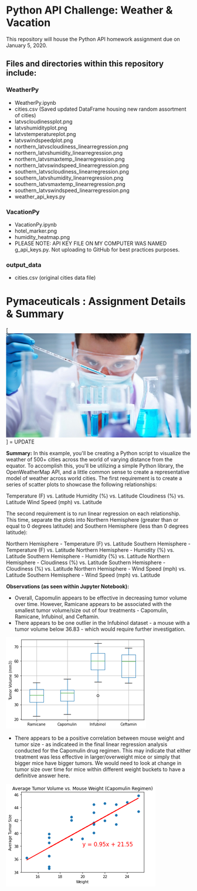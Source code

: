 # Python API Challenge: Weather & Vacation
This repository will house the Python API homework assignment due on January 5, 2020.

## Files and directories within this repository include:

### WeatherPy
* WeatherPy.ipynb
* cities.csv (Saved updated DataFrame housing new random assortment of cities)
* latvscloudinessplot.png
* latvshumidityplot.png
* latvstemperatureplot.png
* latvswindspeedplot.png
* northern_latvscloudiness_linearregression.png
* northern_latvshumidity_linearregression.png
* northern_latvsmaxtemp_linearregression.png
* northern_latvswindspeed_linearregression.png
* southern_latvscloudiness_linearregression.png
* southern_latvshumidity_linearregression.png
* southern_latvsmaxtemp_linearregression.png
* southern_latvswindspeed_linearregression.png
* weather_api_keys.py

### VacationPy
* VacationPy.ipynb
* hotel_marker.png
* humidity_heatmap.png
* PLEASE NOTE: API KEY FILE ON MY COMPUTER WAS NAMED g_api_keys.py. Not uploading to GitHub for best practices purposes.

### output_data
* cities.csv (original cities data file)

# Pymaceuticals : Assignment Details & Summary
[![Pymaceuticals](https://github.com/shadeetabasi/matplotlib-assignment/blob/main/Images/Laboratory.jpg)] = UPDATE

**Summary:** 
In this example, you'll be creating a Python script to visualize the weather of 500+ cities across the world of varying distance from the equator. To accomplish this, you'll be utilizing a simple Python library, the OpenWeatherMap API, and a little common sense to create a representative model of weather across world cities.
The first requirement is to create a series of scatter plots to showcase the following relationships:

Temperature (F) vs. Latitude
Humidity (%) vs. Latitude
Cloudiness (%) vs. Latitude
Wind Speed (mph) vs. Latitude

The second requirement is to run linear regression on each relationship. This time, separate the plots into Northern Hemisphere (greater than or equal to 0 degrees latitude) and Southern Hemisphere (less than 0 degrees latitude):

Northern Hemisphere - Temperature (F) vs. Latitude
Southern Hemisphere - Temperature (F) vs. Latitude
Northern Hemisphere - Humidity (%) vs. Latitude
Southern Hemisphere - Humidity (%) vs. Latitude
Northern Hemisphere - Cloudiness (%) vs. Latitude
Southern Hemisphere - Cloudiness (%) vs. Latitude
Northern Hemisphere - Wind Speed (mph) vs. Latitude
Southern Hemisphere - Wind Speed (mph) vs. Latitude


**Observations (as seen within Jupyter Notebook):** 

* Overall, Capomulin appears to be effective in decreasing tumor volume over time. However, Ramicane appears to be associated with the smallest tumor volume/size out of four treatments - Capomulin, Ramicane, Infubinol, and Ceftamin.
* There appears to be one outlier in the Infubinol dataset - a mouse with a tumor volume below 36.83 - which would require further investigation.

![Pymaceuticalsboxplot](https://github.com/shadeetabasi/matplotlib-assignment/blob/main/Images/pymaceuticals_boxplot.png)

* There appears to be a positive correlation between mouse weight and tumor size - as indicateed in the final linear regression analysis conducted for the Capomulin drug regimen. This may indicate that either treatment was less effective in larger/overweight mice or simply that bigger mice have bigger tumors. We would need to look at change in tumor size over time for mice within different weight buckets to have a definitive answer here.

![Pymaceuticalslinearregression](https://github.com/shadeetabasi/matplotlib-assignment/blob/main/Images/pymaceuticals_linearregression.png)


